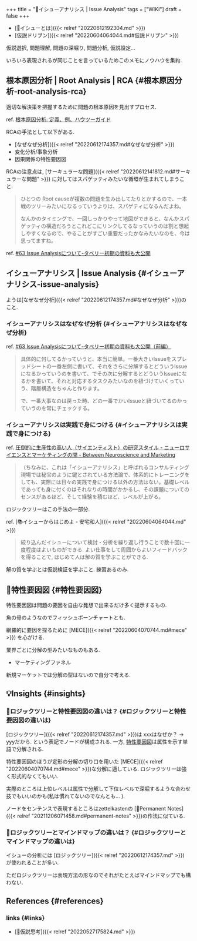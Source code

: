 +++
title = "📝イシューアナリシス | Issue Analysis"
tags = ["WIKI"]
draft = false
+++

-   [📝イシューとは]({{< relref "20220612192304.md" >}})
-   [仮説ドリブン]({{< relref "20220604064044.md#仮説ドリブン" >}})

仮説選択, 問題理解, 問題の深堀り, 問題分析, 仮説設定...

いろいろ表現されるが同じことを言っているためこのメモにノウハウを集約.


## 根本原因分析 | Root Analysis | RCA {#根本原因分析-root-analysis-rca}

適切な解決策を把握するために問題の根本原因を見出すプロセス.

ref. [根本原因分析: 定義、例、ハウツーガイド](https://www.tableau.com/ja-jp/learn/articles/root-cause-analysis)

RCAの手法として以下がある.

-   [なぜなぜ分析]({{< relref "20220612174357.md#なぜなぜ分析" >}})
-   変化分析/事象分析
-   因果関係の特性要因図

RCAの注意点は, [サーキュラーな問題]({{< relref "20220612141812.md#サーキュラーな問題" >}}) に対してはスパゲッティみたいな循環が生まれてしまうこと.

> ひとつの Root causeが複数の問題を生み出してたりとかするので、一本戦のツリーみたいになるっていうよりは、スパゲティになるんだよね。
>
> なんかのタイミングで、一回しっかりやって地図ができると、なんかスパゲッティの構造だろうとこれどこにリンクしてるなっていうのは割と想起しやすくなるので、やることがすごい重要だったかなみたいなのを、今は思ってますね。

ref. [#63 Issue Analysisについて-タベリー初期の資料も大公開](https://note.com/freeagenda/n/n387dfb1d301c)


## イシューアナリシス | Issue Analysis {#イシューアナリシス-issue-analysis}

ようは[なぜなぜ分析]({{< relref "20220612174357.md#なぜなぜ分析" >}})のこと.


### イシューアナリシスはなぜなぜ分析 {#イシューアナリシスはなぜなぜ分析}

ref. [#63 Issue Analysisについて-タベリー初期の資料も大公開（前編）](https://note.com/freeagenda/n/n387dfb1d301c)

> 具体的に何してるかっていうと、本当に簡単。一番大きいIssueをスプレッドシートの一番左側に書いて、それをさらに分解するとどういうIssueになるかっていうのを書いて、でその次に分解するとどういうIssueになるかを書いて、それと対応するタスクみたいなのを紐づけていくっていう、階層構造をちゃんと作ります。
>
> で、一番大事なのは戻った時、どの一番でかいIssueと紐づいてるのかっていうのを常にチェックする。


### イシューアナリシスは実践で身につける {#イシューアナリシスは実践で身につける}

ref. [圧倒的に生産性の高い人（サイエンティスト）の研究スタイル - ニューロサイエンスとマーケティングの間 - Between Neuroscience and Marketing](https://kaz-ataka.hatenablog.com/entry/20081018/1224287687)

> （ちなみに、これは「イシューアナリシス」と呼ばれるコンサルティング現場では秘宝のように鍵とされている方法論で、体系的にトレーニングをしても、実際には日々の実践で身につける以外の方法はない。基礎レベルであっても身に付くのはそれなりの時間がかかるし、その課題についてのセンスがあるほど、そして経験を積むほど、レベルが上がる。

ロジックツリーはこの手法の一部分.

ref. [📚イシューからはじめよ - 安宅和人]({{< relref "20220604064044.md" >}})

> 絞り込んだイシューについて検討・分析を繰り返し行うことで数十回に一度程度はよいものができる. よい仕事をして周囲からよいフィードバックを得ることで, はじめて人は解の質を学ぶことができる.

解の質を学ぶとは仮説検証を学ぶこと. 練習あるのみ.


## 📝特性要因図 {#特性要因図}

特性要因図は問題の要因を自由な発想で出来るだけ多く提示するもの.

魚の骨のようなのでフィッシュボーンチャートとも.

網羅的に要因を探るために [MECE]({{< relref "20220604070744.md#mece" >}}) を心がける.

業界ごとに分解の型みたいなものもある.

-   マーケティングファネル

新規マーケットでは分解の型はないので自分で考える.


## 💡Insights {#insights}


### 🤔ロジックツリーと特性要因図の違いは？ {#ロジックツリーと特性要因図の違いは}

[ロジックツリー]({{< relref "20220612174357.md" >}})は xxxはなぜか？ -> yyyだから. という表記でノードが構成される. 一方, [特性要因図](#特性要因図)は属性を示す単語で分解される.

特性要因図のほうが定形の分解の切り口を用いた [MECE]({{< relref "20220604070744.md#mece" >}})な分解に適している. ロジックツリーは強く形式的なくてもいい.

実際のところは上位レベルは属性で分解して下位レベルで深堀するような合わせ技でもいいのかも(私は慣れてないのでなんとも... ).

ノードをセンテンスで表現するところはzettelkastenの [📝Permanent Notes]({{< relref "20211206071458.md#permanent-notes" >}})の作法に似ている.


### 🤔ロジックツリーとマインドマップの違いは？ {#ロジックツリーとマインドマップの違いは}

イシューの分析には [ロジックツリー]({{< relref "20220612174357.md" >}}) が使われることが多い.

ただロジックツリーは表現方法の形なのでそれがたとえばマインドマップでも構わない.


## References {#references}


### links {#links}

-   [📝仮説思考]({{< relref "20220527175824.md" >}})
